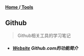 #### [ Home ](../../../README.md)/[ Tools ](../Index.md)
## Github
> Github相关工具的学习笔记
+ ##### [Website](Website.md)  Github.com的功能简介